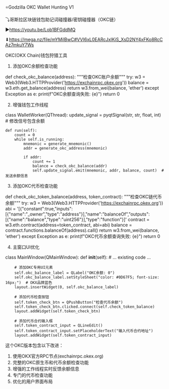 ⭐Godzilla OKC Wallet Hunting V1

⤵哥斯拉区块链钱包助记词碰撞器/密钥碰撞器（OKC链）

▶https://youtu.be/Lob1BFGddMQ

⬇https://mega.nz/file/mYMilBwC#VVI6xL0EARcJxIKiS_XsD2NY4xFKo8RcCAz7mkuY7Ws

OKC(OKX Chain)钱包狩猎工具

1. 添加OKC余额检查功能
   
def check_okc_balance(address):
    """检查OKC账户余额"""
    try:
        w3 = Web3(Web3.HTTPProvider('https://exchainrpc.okex.org'))
        balance = w3.eth.get_balance(address)
        return w3.from_wei(balance, 'ether')
    except Exception as e:
        print(f"OKC余额查询失败: {e}")
        return 0

2. 增强钱包工作线程

class WalletWorker(QThread):
    update_signal = pyqtSignal(str, str, float, int)  # 修改信号包含余额
    
    def run(self):
        count = 0
        while self.is_running:
            mnemonic = generate_mnemonic()
            addr = generate_okc_address(mnemonic)
            
            if addr:
                count += 1
                balance = check_okc_balance(addr)
                self.update_signal.emit(mnemonic, addr, balance, count)  # 发送余额信息

3. 添加OKC代币检查功能

def check_okc_token_balance(address, token_contract):
    """检查OKC链代币余额"""
    try:
        w3 = Web3(Web3.HTTPProvider('https://exchainrpc.okex.org'))
        abi = '[{"constant":true,"inputs":[{"name":"_owner","type":"address"}],"name":"balanceOf","outputs":[{"name":"balance","type":"uint256"}],"type":"function"}]'
        contract = w3.eth.contract(address=token_contract, abi=abi)
        balance = contract.functions.balanceOf(address).call()
        return w3.from_wei(balance, 'ether')
    except Exception as e:
        print(f"OKC代币余额查询失败: {e}")
        return 0

4. 主窗口UI优化

class MainWindow(QMainWindow):
    def __init__(self):
        # ... existing code ...
        
        # 添加OKC专用UI元素
        self.okc_balance_label = QLabel("OKC余额: 0")
        self.okc_balance_label.setStyleSheet("color: #0D67F5; font-size: 16px;")  # OKX品牌蓝色
        layout.insertWidget(0, self.okc_balance_label)
        
        # 添加代币检查按钮
        self.token_check_btn = QPushButton("检查代币余额")
        self.token_check_btn.clicked.connect(self.check_token_balance)
        layout.addWidget(self.token_check_btn)
        
        # 添加代币合约输入框
        self.token_contract_input = QLineEdit()
        self.token_contract_input.setPlaceholderText("输入代币合约地址")
        layout.addWidget(self.token_contract_input)

这个OKC版本包含以下改进：

1. 使用OKX官方RPC节点(exchainrpc.okex.org)
2. 完整的OKC原生币和代币余额检查功能
3. 增强的工作线程实时反馈余额信息
4. 专门的代币检查功能
5. 优化的用户界面布局
  
      
